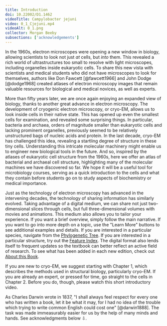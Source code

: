 ```yaml
--- 
title: Introduction
doi: 10.22002/D1.1462
videoTitle: Campylobacter jejuni
video: 0_1_Cjejuni.mp4
videoAlt: 0_1.png
collector: Morgan Beeby
subsections: ['acknowledgements']
---
```


In the 1960s, electron microscopes were opening a new window in biology, allowing scientists to look not just *at* cells, but *into* them. This revealed a rich world of ultrastructures too small to resolve with light microscopes, including organelles inside eukaryotic cells. To share this new vista with scientists and medical students who did not have microscopes to look for themselves, authors like Don Fawcett [@fawcett1966] and John Dodge [@dodge1968] created atlases of electron microscopy images that remain valuable resources for biological and medical novices, as well as experts.

More than fifty years later, we are once again enjoying an expanded view of biology, thanks to another great advance in electron microscopy. The development of cryogenic electron microscopy, or cryo-EM, allows us to look inside cells in their native state. This has opened up even the smallest cells for examination, and revealed some surprising things. In particular, bacteria and archaea, orders of magnitude smaller than eukaryotic cells and lacking prominent organelles, previously seemed to be relatively unstructured bags of nucleic acids and protein. In the last decade, cryo-EM has challenged this idea, revealing a startling degree of structure in these tiny cells. Understanding this intricate molecular machinery might enable us to engineer new biological tools in the future. And so, inspired by the atlases of eukaryotic cell structure from the 1960s, here we offer an atlas of bacterial and archaeal cell structure, highlighting many of the molecular machines we have discovered so far. We hope it will be a useful tool for microbiology courses, serving as a quick introduction to the cells and what they contain before students go on to study aspects of biochemistry or medical importance.

Just as the technology of electron microscopy has advanced in the intervening decades, the technology of sharing information has similarly evolved. Taking advantage of a digital medium, we can share not just two-dimensional slices through cells, but full three-dimensional volumes with movies and animations. This medium also allows you to tailor your experience. If you want a brief overview, simply follow the main narrative. If you want to go into more depth on a topic, use the "Learn More" buttons to see additional examples and details. If you are interested in a particular species, navigate from the [Phylogenetic Tree](C-phylogenetic-tree.html). If you are interested in a particular structure, try out the [Feature Index](A-feature-index.html). The digital format also lends itself to frequent updates so the textbook can better reflect an active field of research. To see what has been added in each new edition, check out [About this Book](about.html). 

If you are new to cryo-EM, we suggest starting with Chapter 1, which describes the methods used in structural biology, particularly cryo-EM. If you are already an expert, or pressed for time, go straight to the cells in Chapter 2. Before you do, though, please watch this short introductory video.

As Charles Darwin wrote in 1837, "I shall always feel respect for every one who has written a book, let it be what it may, for I had no idea of the trouble which trying to write common English could cost one" [@darwin1888].  The task was made immeasurably easier for us by the help of many minds and hands. See acknowledgments below ⇩.
